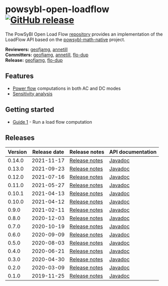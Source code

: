 # powsybl-open-loadflow [![GitHub release](https://img.shields.io/github/release/powsybl/powsybl-open-loadflow.svg?sort=semver)](https://github.com/powsybl/powsybl-open-loadflow/releases/)
The PowSyBl Open Load Flow [repository](https://github.com/powsybl/powsybl-open-loadflow) provides an implementation of the LoadFlow API based on the [powsybl-math-native](powsybl-math-native.md) project.

**Reviewers:** [geofjamg](https://github.com/geofjamg), [annetill](https://github.com/annetill)  
**Committers:** [geofjamg](https://github.com/geofjamg), [annetill](https://github.com/annetill), [flo-dup](https://github.com/flo-dup)  
**Release:** [geofjamg](https://github.com/geofjamg), [flo-dup](https://github.com/flo-dup)

## Features

- [Power flow](../../simulation/powerflow/index.md) computations in both AC and DC modes
- [Sensitivity analysis](../../simulation/sensitivity/index.md)

## Getting started

- [Guide 1]() - Run a load flow computation

## Releases

| Version | Release date | Release notes | API documentation |
| ------- | ------------ | ------------- | ----------------- |
| 0.14.0 | 2021-11-17 | [Release notes](https://github.com/powsybl/powsybl-open-loadflow/releases/tag/v0.14.0) | [Javadoc](https://javadoc.io/doc/com.powsybl/powsybl-open-loadflow/0.14.0/index.html) |
| 0.13.0 | 2021-09-23 | [Release notes](https://github.com/powsybl/powsybl-open-loadflow/releases/tag/v0.13.0) | [Javadoc](https://javadoc.io/doc/com.powsybl/powsybl-open-loadflow/0.13.0/index.html) |
| 0.12.0 | 2021-07-16 | [Release notes](https://github.com/powsybl/powsybl-open-loadflow/releases/tag/v0.12.0) | [Javadoc](https://javadoc.io/doc/com.powsybl/powsybl-open-loadflow/0.12.0/index.html) |
| 0.11.0 | 2021-05-27 | [Release notes](https://github.com/powsybl/powsybl-open-loadflow/releases/tag/v0.11.0) | [Javadoc](https://javadoc.io/doc/com.powsybl/powsybl-open-loadflow/0.11.0/index.html) |
| 0.10.1 | 2021-04-13 | [Release notes](https://github.com/powsybl/powsybl-open-loadflow/releases/tag/v0.10.1) | [Javadoc](https://javadoc.io/doc/com.powsybl/powsybl-open-loadflow/0.10.1/index.html) |
| 0.10.0 | 2021-04-12 | [Release notes](https://github.com/powsybl/powsybl-open-loadflow/releases/tag/v0.10.0) | [Javadoc](https://javadoc.io/doc/com.powsybl/powsybl-open-loadflow/0.10.0/index.html) |
| 0.9.0 | 2021-02-11 | [Release notes](https://github.com/powsybl/powsybl-open-loadflow/releases/tag/v0.9.0) | [Javadoc](https://javadoc.io/doc/com.powsybl/powsybl-open-loadflow/0.9.0/index.html) |
| 0.8.0 | 2020-12-03 | [Release notes](https://github.com/powsybl/powsybl-open-loadflow/releases/tag/v0.8.0) | [Javadoc](https://javadoc.io/doc/com.powsybl/powsybl-open-loadflow/0.8.0/index.html) |
| 0.7.0 | 2020-10-19 | [Release notes](https://github.com/powsybl/powsybl-open-loadflow/releases/tag/v0.7.0) | [Javadoc](https://javadoc.io/doc/com.powsybl/powsybl-open-loadflow/0.7.0/index.html) |
| 0.6.0 | 2020-09-09 | [Release notes](https://github.com/powsybl/powsybl-open-loadflow/releases/tag/v0.6.0) | [Javadoc](https://javadoc.io/doc/com.powsybl/powsybl-open-loadflow/0.6.0/index.html) |
| 0.5.0 | 2020-08-03 | [Release notes](https://github.com/powsybl/powsybl-open-loadflow/releases/tag/v0.5.0) | [Javadoc](https://javadoc.io/doc/com.powsybl/powsybl-open-loadflow/0.5.0/index.html) |
| 0.4.0 | 2020-06-21 | [Release notes](https://github.com/powsybl/powsybl-open-loadflow/releases/tag/v0.4.0) | [Javadoc](https://javadoc.io/doc/com.powsybl/powsybl-open-loadflow/0.4.0/index.html) |
| 0.3.0 | 2020-04-30 | [Release notes](https://github.com/powsybl/powsybl-open-loadflow/releases/tag/v0.3.0) | [Javadoc](https://javadoc.io/doc/com.powsybl/powsybl-open-loadflow/0.3.0/index.html) |
| 0.2.0 | 2020-03-09 | [Release notes](https://github.com/powsybl/powsybl-open-loadflow/releases/tag/v0.2.0) | [Javadoc](https://javadoc.io/doc/com.powsybl/powsybl-open-loadflow/0.2.0/index.html) |
| 0.1.0 | 2019-11-25 | [Release notes](https://github.com/powsybl/powsybl-open-loadflow/releases/tag/v0.1.0) | [Javadoc](https://javadoc.io/doc/com.powsybl/powsybl-open-loadflow/0.1.0/index.html) |
